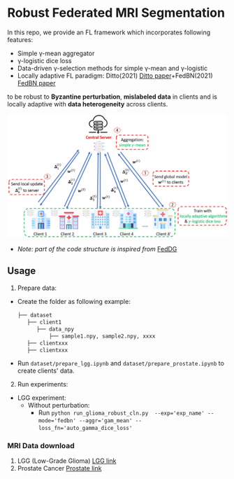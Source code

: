 # Robust Federated MRI Segmentation
In this repo, we provide an FL framework which incorporates following features:

- Simple γ-mean aggregator
- γ-logistic dice loss
- Data-driven γ-selection methods for simple γ-mean and γ-logistic
- Locally adaptive FL paradigm: Ditto(2021) [Ditto paper](https://arxiv.org/abs/2012.04221)+FedBN(2021) [FedBN paper](https://arxiv.org/abs/2102.07623)

to be robust to **Byzantine perturbation**, **mislabeled data** in clients and is locally adaptive with **data heterogeneity** across clients.

![FL](/images/rob_plot.png)
- *Note: part of the code structure is inspired from* [FedDG](https://github.com/liuquande/FedDG-ELCFS)

## Usage
1. Prepare data:
- Create the folder as following example:
     ``` 
     ├── dataset
        ├── client1
           ├── data_npy
               ├── sample1.npy, sample2.npy, xxxx
        ├── clientxxx
        ├── clientxxx
   ``` 
     
  
 - Run ``dataset/prepare_lgg.ipynb`` and `dataset/prepare_prostate.ipynb` to create clients' data.
2. Run experiments:
- LGG experiment:
  - Without perturbation:
     - Run `python run_glioma_robust_cln.py  --exp='exp_name' --mode='fedbn' --aggr='gam_mean' --loss_fn='auto_gamma_dice_loss'`

### MRI Data download
1. LGG (Low-Grade Glioma) [LGG link](https://www.kaggle.com/datasets/mateuszbuda/lgg-mri-segmentation)
2. Prostate Cancer [Prostate link](https://liuquande.github.io/SAML/)








